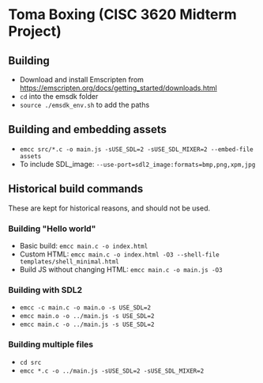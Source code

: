 # Toma Boxing (CISC 3620 Midterm Project)

## Building
- Download and install Emscripten from <https://emscripten.org/docs/getting_started/downloads.html>
- `cd` into the emsdk folder
- `source ./emsdk_env.sh` to add the paths

## Building and embedding assets
- `emcc src/*.c -o main.js -sUSE_SDL=2 -sUSE_SDL_MIXER=2 --embed-file assets`
- To include SDL_image: `--use-port=sdl2_image:formats=bmp,png,xpm,jpg`

## Historical build commands
These are kept for historical reasons, and should not be used.

### Building "Hello world"
- Basic build: `emcc main.c -o index.html`
- Custom HTML: `emcc main.c -o index.html -O3 --shell-file templates/shell_minimal.html`
- Build JS without changing HTML: `emcc main.c -o main.js -O3`

### Building with SDL2
- `emcc -c main.c -o main.o -s USE_SDL=2`
- `emcc main.o -o ../main.js -s USE_SDL=2`
- `emcc main.c -o ../main.js -s USE_SDL=2`

### Building multiple files
- `cd src`
- `emcc *.c -o ../main.js -sUSE_SDL=2 -sUSE_SDL_MIXER=2`
